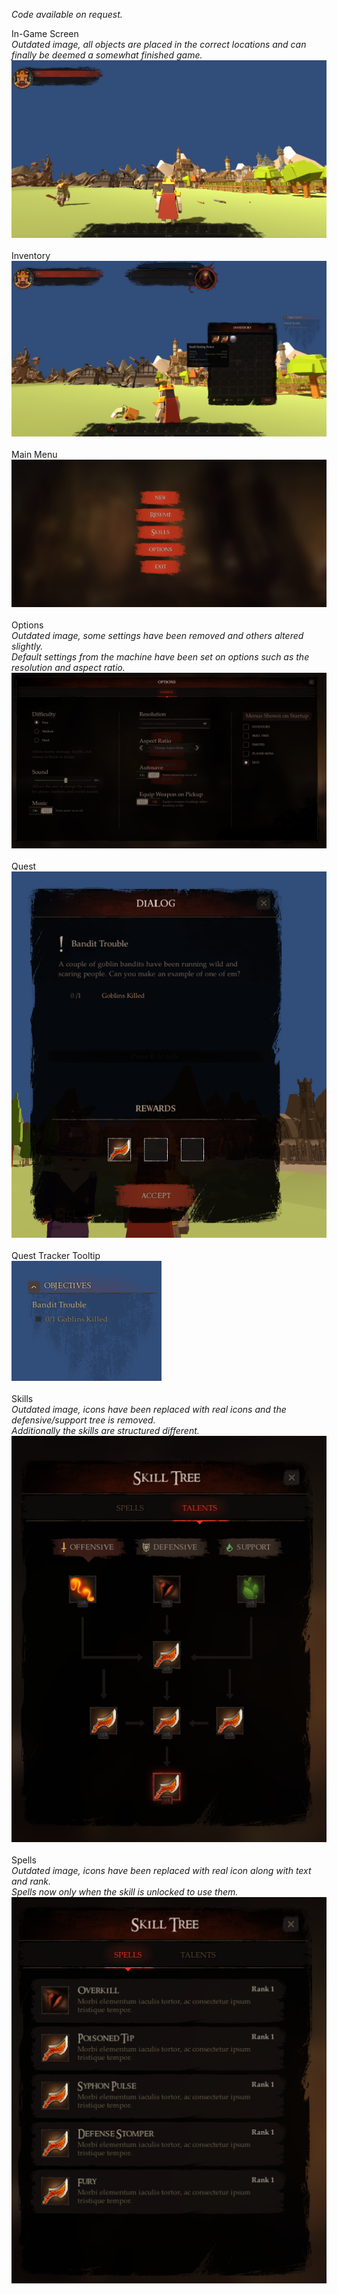 <p><i>Code available on request.</i></p>

In-Game Screen 
<br />
*Outdated image, all objects are placed in the correct locations and can finally be deemed a somewhat finished game.*
<br />
![Alt text](Screenshots/GameScreen.PNG?raw=true "Game Screen")
<br />
<br />
Inventory <br />
![Alt text](Screenshots/Inventory_Quest_Enemy_Example.PNG?raw=true "Inventory & Quest Tooltip")
<br />
<br />
Main Menu <br />
![Alt text](Screenshots/MainMenu.PNG?raw=true "Main Menu")
<br />
<br />
Options <br />
*Outdated image, some settings have been removed and others altered slightly.*<br /> 
*Default settings from the machine have been set on options such as the resolution and aspect ratio.*
<br />
![Alt text](Screenshots/Options.PNG?raw=true "Options")
<br />
<br />
Quest <br />
![Alt text](Screenshots/Quest.PNG?raw=true "Quest")
<br />
<br />
Quest Tracker Tooltip <br />
![Alt text](Screenshots/QuestTracker.PNG?raw=true "Quest Tracker")
<br />
<br />
Skills <br />
*Outdated image, icons have been replaced with real icons and the defensive/support tree is removed.*<br />
*Additionally the skills are structured different.*
<br />
![Alt text](Screenshots/Skills.PNG?raw=true "Skills")
<br />
<br />
Spells <br />
*Outdated image, icons have been replaced with real icon along with text and rank.* <br />
*Spells now only when the skill is unlocked to use them.*
<br />
![Alt text](Screenshots/Spells.PNG?raw=true "Spells")
